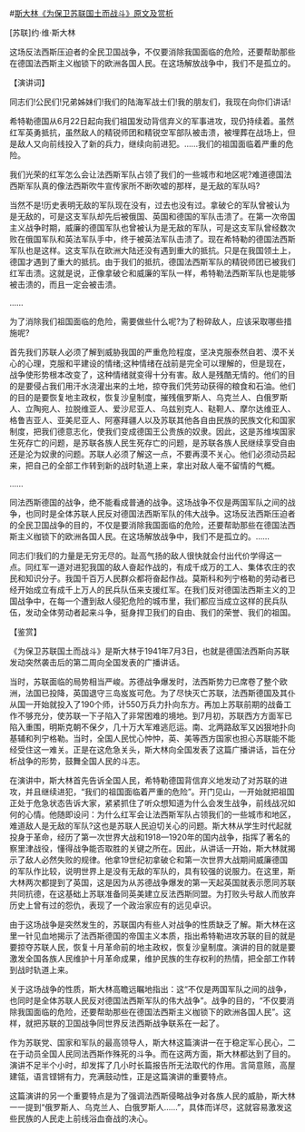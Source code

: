 #[斯大林《为保卫苏联国土而战斗》原文及赏析](https://www.vrrw.net/wx/14715.html)

[苏联]约·维·斯大林

这场反法西斯压迫者的全民卫国战争，不仅要消除我国面临的危险，还要帮助那些在德国法西斯主义枷锁下的欧洲各国人民。在这场解放战争中，我们不是孤立的。

【演讲词】

同志们!公民们!兄弟姊妹们!我们的陆海军战士们!我的朋友们，我现在向你们讲话!

希特勒德国从6月22日起向我们祖国发动背信弃义的军事进攻，现仍持续着。虽然红军英勇抵抗，虽然敌人的精锐师团和精锐空军部队被击溃，被埋葬在战场上，但是敌人又向前线投入了新的兵力，继续向前进犯。……我们的祖国面临着严重的危险。

我们光荣的红军怎么会让法西斯军队占领了我们的一些城市和地区呢?难道德国法西斯军队真的像法西斯吹牛宣传家所不断吹嘘的那样，是无敌的军队吗?

当然不是!历史表明无敌的军队现在没有，过去也没有过。拿破仑的军队曾被认为是无敌的，可是这支军队却先后被俄国、英国和德国的军队击溃了。在第一次帝国主义战争时期，威廉的德国军队也曾被认为是无敌的军队，可是这支军队曾经数次败在俄国军队和英法军队手中，终于被英法军队击溃了。现在希特勒的德国法西斯军队也是这样。这支军队在欧洲大陆还没有遇到重大的抵抗。只是在我国领土上，德国才遇到了重大的抵抗。由于我们的抵抗，德国法西斯军队的精锐师团已被我们红军击溃。这就是说，正像拿破仑和威廉的军队一样，希特勒法西斯军队也是能够被击溃的，而且一定会被击溃。

……

为了消除我们祖国面临的危险，需要做些什么呢?为了粉碎敌人，应该采取哪些措施呢?

首先我们苏联人必须了解到威胁我国的严重危险程度，坚决克服泰然自若、漠不关心的心理，克服和平建设的情绪;这种情绪在战前是完全可以理解的，但是现在，战争使形势根本改变了，这种情绪就变得十分有害。敌人是残酷无情的。他们的目的是要侵占我们用汗水浇灌出来的土地，掠夺我们凭劳动获得的粮食和石油。他们的目的是要恢复地主政权，恢复沙皇制度，摧残俄罗斯人、乌克兰人、白俄罗斯人、立陶宛人、拉脱维亚人、爱沙尼亚人、乌兹别克人、鞑靼人、摩尔达维亚人、格鲁吉亚人、亚美尼亚人、阿塞拜疆人以及苏联其他各自由民族的民族文化和国家制度，把我们德意志化，使我们变成德国王公贵族的奴隶。因此，这是苏维埃国家生死存亡的问题，是苏联各族人民生死存亡的问题，是苏联各族人民继续享受自由还是沦为奴隶的问题。苏联人必须了解这一点，不要再漠不关心。他们必须动员起来，把自己的全部工作转到新的战时轨道上来，拿出对敌人毫不留情的气概。

……

同法西斯德国的战争，绝不能看成普通的战争。这场战争不仅是两国军队之间的战争，也同时是全体苏联人民反对德国法西斯军队的伟大战争。这场反法西斯压迫者的全民卫国战争的目的，不仅是要消除我国面临的危险，还要帮助那些在德国法西斯主义枷锁下的欧洲各国人民。在这场解放战争中，我们不是孤立的。……

同志们!我们的力量是无穷无尽的。趾高气扬的敌人很快就会付出代价学得这一点。同红军一道对进犯我国的敌人奋起作战的，有成千成万的工人、集体农庄的农民和知识分子。我国千百万人民群众都将奋起作战。莫斯科和列宁格勒的劳动者已经开始成立有成千上万人的民兵队伍来支援红军。在我们反对德国法西斯主义的卫国战争中，在每一个遭到敌人侵犯危险的城市里，我们都应当成立这样的民兵队伍，发动全体劳动者起来斗争，挺身捍卫我们的自由、我们的荣誉、我们的祖国。



【鉴赏】

《为保卫苏联国土而战斗》是斯大林于1941年7月3日，也就是德国法西斯向苏联发动突然袭击后的第二周向全国发表的广播讲话。

当时，苏联面临的局势相当严峻。苏德战争爆发时，法西斯势力已席卷了整个欧洲，法国已投降，英国退守三岛岌岌可危。为了尽快灭亡苏联，法西斯德国及其仆从国一开始就投入了190个师，计550万兵力扑向东方。再加上苏联前期的战备工作不够充分，使苏联一下子陷入了非常困难的境地。到7月初，苏联西方方面军已陷入重围，明斯克朝不保夕，几十万大军难逃厄运。南、北两路敌军又凶狠地扑向基辅和列宁格勒。当时，全国人民忧心忡忡，英、美等西方国家也担心苏联能不能经受住这一难关。正是在这危急关头，斯大林向全国发表了这篇广播讲话，旨在分析战争的形势，鼓舞全国人民的斗志。

在演讲中，斯大林首先告诉全国人民，希特勒德国背信弃义地发动了对苏联的进攻，并且继续进犯，“我们的祖国面临着严重的危险”。开门见山，一开始就把祖国正处于危急状态告诉大家，紧紧抓住了听众想知道为什么会发生战争，前线战况如何的心情。他随即设问：为什么红军会让法西斯军队占领我们的一些城市和地区，难道敌人是无敌的军队?这也是苏联人民迫切关心的问题。斯大林从学生时代起就投身于革命，经历了第一次世界大战和1918—1920年的国内战争，指挥了著名的察里津战役，懂得战争能否取胜的关键之所在。因此，从讲话一开始，斯大林就揭示了敌人必然失败的规律。他拿19世纪初拿破仑和第一次世界大战期间威廉德国的军队作比较，说明世界上是没有无敌的军队的，具有较强的说服力。在这里，斯大林两次都提到了英国，这是因为从苏德战争爆发的第一天起英国就表示愿同苏联共同抗德，在这基础上苏联准备同英美建立反法西斯同盟。为打败头号敌人而放弃历史上曾有过的怨仇，表现了一个政治家应有的远见卓识。

由于这场战争是突然发生的，苏联国内有些人对战争的性质缺乏了解。斯大林在这里一针见血地揭示了法西斯德国的帝国主义本质，指出希特勒进攻苏联的目的就是要掠夺苏联人民，恢复十月革命前的地主政权，恢复沙皇制度。演讲的目的就是要激发全国各族人民维护十月革命成果，维护民族的生存权利的热情，把全部工作转到战时轨道上来。

关于这场战争的性质，斯大林高瞻远瞩地指出：这“不仅是两国军队之间的战争，也同时是全体苏联人民反对德国法西斯军队的伟大战争”。战争的目的，“不仅要消除我国面临的危险，还要帮助那些在德国法西斯主义枷锁下的欧洲各国人民”。这样，就把苏联的卫国战争同世界反法西斯战争联系在一起了。

作为苏联党、国家和军队的最高领导人，斯大林这篇演讲一在于稳定军心民心，二在于动员全国人民同法西斯作殊死的斗争。而在这两方面，斯大林都达到了目的。演讲不足半个小时，却发挥了几小时长篇报告所无法取代的作用。言简意赅，高屋建瓴，语言铿锵有力，充满鼓动性，正是这篇演讲的重要特点。

这篇演讲的另一个重要特点是为了强调法西斯侵略战争对各族人民的威胁，斯大林一一提到“俄罗斯人、乌克兰人、白俄罗斯人……”，具体而详尽，这就容易激发这些民族的人民走上前线浴血奋战的决心。

